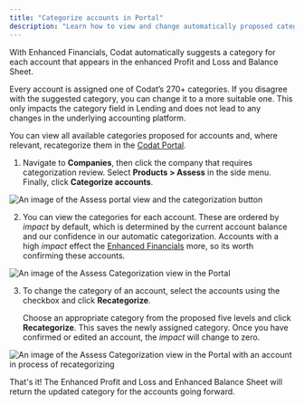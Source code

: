 ```yaml
---
title: "Categorize accounts in Portal"
description: "Learn how to view and change automatically proposed categories for enhanced balance sheet and profit and loss statements"
---
```

With Enhanced Financials, Codat automatically suggests a category for each account that appears in the enhanced Profit and Loss and Balance Sheet. 

Every account is assigned one of Codat’s 270+ categories.  If you disagree with the suggested category, you can change it to a more suitable one. This only impacts the category field in Lending and does not lead to any changes in the underlying accounting platform.

You can view all available categories proposed for accounts and, where relevant, recategorize them in the <a href="https://app.codat.io/" target="_blank">Codat Portal</a>. 

1. Navigate to **Companies**, then click the company that requires categorization review. Select **Products > Assess** in the side menu. Finally, click **Categorize accounts**. 

![An image of the Assess portal view and the categorization button](/img/assess/acct-categorization-v3-1.png)

2. You can view the categories for each account.  These are ordered by _impact_ by default, which is determined by the current account balance and our confidence in our automatic categorization.  Accounts with a high _impact_  effect the [Enhanced Financials](/lending/enhanced-financials/overview) more, so its worth confirming these accounts.

![An image of the Assess Categorization view in the Portal](/img/assess/acct-categorization-v3-2.png)

3. To change the category of an account, select the accounts using the checkbox and click **Recategorize**. 

   Choose an appropriate category from the proposed five levels and click **Recategorize**.  This saves the newly assigned category.  Once you have confirmed or edited an account, the _impact_ will change to zero.


![An image of the Assess Categorization view in the Portal with an account in process of recategorizing](/img/assess/acct-categorization-v3-3.png)

That's it! The Enhanced Profit and Loss and Enhanced Balance Sheet will return the updated category for the accounts going forward.
